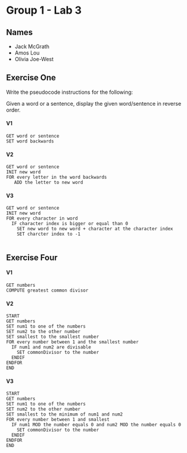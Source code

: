 # Group 1 - Lab 3

## Names

* Jack McGrath
* Amos Lou
* Olivia Joe-West

## Exercise One

Write the pseudocode instructions for the following:

Given a word or a sentence, display the given word/sentence in reverse order.

#### V1

```
GET word or sentence
SET word backwards
```

#### V2

```
GET word or sentence
INIT new word
FOR every letter in the word backwards
   ADD the letter to new word
```

#### V3

```
GET word or sentence
INIT new word
FOR every character in word
  IF character index is bigger or equal than 0
    SET new word to new word + character at the character index
    SET charcter index to -1
    
 ```
## Exercise Four

#### V1

```
GET numbers
COMPUTE greatest common divisor
```

#### V2

```
START
GET numbers
SET num1 to one of the numbers
SET num2 to the other number
SET smallest to the smallest number
FOR every number between 1 and the smallest number
  IF num1 and num2 are divisable
    SET commonDivisor to the number
  ENDIF
ENDFOR
END

```

#### V3

```
START
GET numbers
SET num1 to one of the numbers
SET num2 to the other number
SET smallest to the minimum of num1 and num2
FOR every number between 1 and smallest
  IF num1 MOD the number equals 0 and num2 MOD the number equals 0
    SET commonDivisor to the number
  ENDIF
ENDFOR
END
```
  
